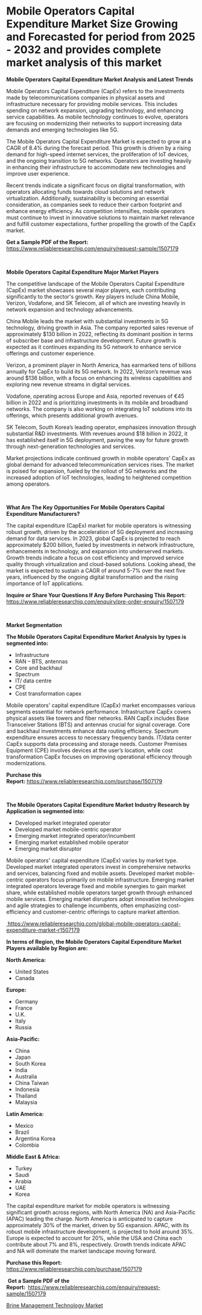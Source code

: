 <p><h1>Mobile Operators Capital Expenditure Market Size Growing and Forecasted for period from 2025 - 2032 and provides complete market analysis of this market</h1></p><p><strong>Mobile Operators Capital Expenditure Market Analysis and Latest Trends</strong></p>
<p><p>Mobile Operators Capital Expenditure (CapEx) refers to the investments made by telecommunications companies in physical assets and infrastructure necessary for providing mobile services. This includes spending on network expansion, upgrading technology, and enhancing service capabilities. As mobile technology continues to evolve, operators are focusing on modernizing their networks to support increasing data demands and emerging technologies like 5G.</p><p>The Mobile Operators Capital Expenditure Market is expected to grow at a CAGR of 8.4% during the forecast period. This growth is driven by a rising demand for high-speed internet services, the proliferation of IoT devices, and the ongoing transition to 5G networks. Operators are investing heavily in enhancing their infrastructure to accommodate new technologies and improve user experience.</p><p>Recent trends indicate a significant focus on digital transformation, with operators allocating funds towards cloud solutions and network virtualization. Additionally, sustainability is becoming an essential consideration, as companies seek to reduce their carbon footprint and enhance energy efficiency. As competition intensifies, mobile operators must continue to invest in innovative solutions to maintain market relevance and fulfill customer expectations, further propelling the growth of the CapEx market.</p></p>
<p><strong>Get a Sample PDF of the Report:&nbsp;</strong> <a href="https://www.reliableresearchiq.com/enquiry/request-sample/1507179?utm_campaign=3180&utm_medium=2&utm_source=Github&utm_content=ia&utm_term=23032025&utm_id=mobile-operators-capital-expenditure">https://www.reliableresearchiq.com/enquiry/request-sample/1507179</a></p>
<p>&nbsp;</p>
<p><strong>Mobile Operators Capital Expenditure Major Market Players</strong></p>
<p><p>The competitive landscape of the Mobile Operators Capital Expenditure (CapEx) market showcases several major players, each contributing significantly to the sector's growth. Key players include China Mobile, Verizon, Vodafone, and SK Telecom, all of which are investing heavily in network expansion and technology advancements.</p><p>China Mobile leads the market with substantial investments in 5G technology, driving growth in Asia. The company reported sales revenue of approximately $130 billion in 2022, reflecting its dominant position in terms of subscriber base and infrastructure development. Future growth is expected as it continues expanding its 5G network to enhance service offerings and customer experience.</p><p>Verizon, a prominent player in North America, has earmarked tens of billions annually for CapEx to build its 5G network. In 2022, Verizon’s revenue was around $136 billion, with a focus on enhancing its wireless capabilities and exploring new revenue streams in digital services.</p><p>Vodafone, operating across Europe and Asia, reported revenues of €45 billion in 2022 and is prioritizing investments in its mobile and broadband networks. The company is also working on integrating IoT solutions into its offerings, which presents additional growth avenues.</p><p>SK Telecom, South Korea’s leading operator, emphasizes innovation through substantial R&D investments. With revenues around $18 billion in 2022, it has established itself in 5G deployment, paving the way for future growth through next-generation technologies and services.</p><p>Market projections indicate continued growth in mobile operators’ CapEx as global demand for advanced telecommunication services rises. The market is poised for expansion, fueled by the rollout of 5G networks and the increased adoption of IoT technologies, leading to heightened competition among operators.</p></p>
<p>&nbsp;</p>
<p><strong>What Are The Key Opportunities For Mobile Operators Capital Expenditure Manufacturers?</strong></p>
<p><p>The capital expenditure (CapEx) market for mobile operators is witnessing robust growth, driven by the acceleration of 5G deployment and increasing demand for data services. In 2023, global CapEx is projected to reach approximately $200 billion, fueled by investments in network infrastructure, enhancements in technology, and expansion into underserved markets. Growth trends indicate a focus on cost efficiency and improved service quality through virtualization and cloud-based solutions. Looking ahead, the market is expected to sustain a CAGR of around 5-7% over the next five years, influenced by the ongoing digital transformation and the rising importance of IoT applications.</p></p>
<p><strong>Inquire or Share Your Questions If Any Before Purchasing This Report:</strong> <a href="https://www.reliableresearchiq.com/enquiry/pre-order-enquiry/1507179?utm_campaign=3180&utm_medium=2&utm_source=Github&utm_content=ia&utm_term=23032025&utm_id=mobile-operators-capital-expenditure">https://www.reliableresearchiq.com/enquiry/pre-order-enquiry/1507179</a></p>
<p>&nbsp;</p>
<p><strong>Market Segmentation</strong></p>
<p><strong>The Mobile Operators Capital Expenditure Market Analysis by types is segmented into:</strong></p>
<p><ul><li>Infrastructure</li><li>RAN – BTS, antennas</li><li>Core and backhaul</li><li>Spectrum</li><li>IT/ data centre</li><li>CPE</li><li>Cost transformation capex</li></ul></p>
<p><p>Mobile operators' capital expenditure (CapEx) market encompasses various segments essential for network performance. Infrastructure CapEx covers physical assets like towers and fiber networks. RAN CapEx includes Base Transceiver Stations (BTS) and antennas crucial for signal coverage. Core and backhaul investments enhance data routing efficiency. Spectrum expenditure ensures access to necessary frequency bands. IT/data center CapEx supports data processing and storage needs. Customer Premises Equipment (CPE) involves devices at the user’s location, while cost transformation CapEx focuses on improving operational efficiency through modernizations.</p></p>
<p><strong>Purchase this Report:&nbsp;</strong><a href="https://www.reliableresearchiq.com/purchase/1507179?utm_campaign=3180&utm_medium=2&utm_source=Github&utm_content=ia&utm_term=23032025&utm_id=mobile-operators-capital-expenditure">https://www.reliableresearchiq.com/purchase/1507179</a></p>
<p>&nbsp;</p>
<p><strong>The Mobile Operators Capital Expenditure Market Industry Research by Application is segmented into:</strong></p>
<p><ul><li>Developed market integrated operator</li><li>Developed market mobile-centric operator</li><li>Emerging market integrated operator/incumbent</li><li>Emerging market established mobile operator</li><li>Emerging market disruptor</li></ul></p>
<p><p>Mobile operators' capital expenditure (CapEx) varies by market type. Developed market integrated operators invest in comprehensive networks and services, balancing fixed and mobile assets. Developed market mobile-centric operators focus primarily on mobile infrastructure. Emerging market integrated operators leverage fixed and mobile synergies to gain market share, while established mobile operators target growth through enhanced mobile services. Emerging market disruptors adopt innovative technologies and agile strategies to challenge incumbents, often emphasizing cost-efficiency and customer-centric offerings to capture market attention.</p></p>
<p><a href="https://www.reliableresearchiq.com/global-mobile-operators-capital-expenditure-market-r1507179?utm_campaign=3180&utm_medium=2&utm_source=Github&utm_content=ia&utm_term=23032025&utm_id=mobile-operators-capital-expenditure">&nbsp;https://www.reliableresearchiq.com/global-mobile-operators-capital-expenditure-market-r1507179</a></p>
<p><strong>In terms of Region, the Mobile Operators Capital Expenditure Market Players available by Region are:</strong></p>
<p>
    <p> <strong> North America: </strong>
        <ul>
            <li>United States</li>
            <li>Canada</li>
        </ul>
        </p> 
    <p> <strong> Europe: </strong>
        <ul>
            <li>Germany</li>
            <li>France</li>
            <li>U.K.</li>
            <li>Italy</li>
            <li>Russia</li>
        </ul>
        </p> 
    <p> <strong> Asia-Pacific: </strong>
        <ul>
            <li>China</li>
            <li>Japan</li>
            <li>South Korea</li>
            <li>India</li>
            <li>Australia</li>
            <li>China Taiwan</li>
            <li>Indonesia</li>
            <li>Thailand</li>
            <li>Malaysia</li>
        </ul>
        </p> 
    <p> <strong> Latin America: </strong>
        <ul>
            <li>Mexico</li>
            <li>Brazil</li>
            <li>Argentina Korea</li>
            <li>Colombia</li>
        </ul>
        </p> 
    <p> <strong> Middle East & Africa: </strong>
        <ul>
            <li>Turkey</li>
            <li>Saudi</li>
            <li>Arabia</li>
            <li>UAE</li>
            <li>Korea</li>
        </ul>
    </p>
    </p>
<p><p>The capital expenditure market for mobile operators is witnessing significant growth across regions, with North America (NA) and Asia-Pacific (APAC) leading the charge. North America is anticipated to capture approximately 30% of the market, driven by 5G expansion. APAC, with its robust mobile infrastructure development, is projected to hold around 35%. Europe is expected to account for 20%, while the USA and China each contribute about 7% and 8%, respectively. Growth trends indicate APAC and NA will dominate the market landscape moving forward.</p></p>
<p><strong>Purchase this Report: </strong><a href="https://www.reliableresearchiq.com/purchase/1507179?utm_campaign=3180&utm_medium=2&utm_source=Github&utm_content=ia&utm_term=23032025&utm_id=mobile-operators-capital-expenditure">https://www.reliableresearchiq.com/purchase/1507179</a></p>
<p>&nbsp;<strong>Get a Sample PDF of the Report:&nbsp;&nbsp;</strong><a href="https://www.reliableresearchiq.com/enquiry/request-sample/1507179?utm_campaign=3180&utm_medium=2&utm_source=Github&utm_content=ia&utm_term=23032025&utm_id=mobile-operators-capital-expenditure">https://www.reliableresearchiq.com/enquiry/request-sample/1507179</a></p>
<p><strong></strong></p>
<p><p><a href="https://github.com/huelarnzeba29/Market-Research-Report-List-1/blob/main/brine-management-technology-market.md?utm_campaign=3180&utm_medium=2&utm_source=Github&utm_content=ia&utm_term=23032025&utm_id=mobile-operators-capital-expenditure">Brine Management Technology Market</a></p></p>